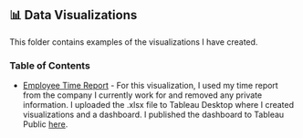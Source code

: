 ## 📊 Data Visualizations

This folder contains examples of the visualizations I have created.

### Table of Contents
- [Employee Time Report](https://github.com/lsaute/Data-Portfolio/blob/main/Visualizations/Employee%20Time%20Report.pdf) - For this visualization, I used my time report from the company I currently work for and removed any private information. I uploaded the .xlsx file to Tableau Desktop where I created visualizations and a dashboard. I published the dashboard to Tableau Public [here](https://public.tableau.com/app/profile/lacy.saute/viz/EmployeeTimeReport/EmployeeTimeReport).
